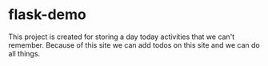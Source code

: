 # flask-demo
This project is created for storing a day today activities that we can't remember. Because of this site we can add todos on this site and we can do all things.

